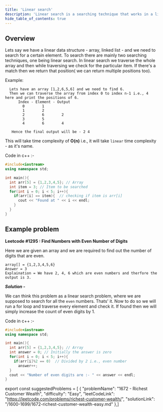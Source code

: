 ```yaml
---
title: 'Linear search'
description: 'Linear search is a searching technique that works in a linear/sequential fashion. It traverses whole of the data structure and returns the position(s) where the value is found. If not found then it simple returns nothing.'
hide_table_of_contents: true
---
```


<TutorialAuthors names="@siddoinghisjob"/>

## Overview

Lets say we have a linear data structure - array, linked list - and we need to search for a certain element. To search there are mainly two searching techniques, one being linear search. In linear search we traverse the whole array and then while traversing we check for the particular item. If there's a match then we return that position( we can return multiple positions too).

Example:
``` 
  Lets have an array [1,2,6,5,6] and we need to find 6. 
  Then we can traverse the array from index 0 to index n-1 i.e., 4 here and print the positions of 6. 
      Index - Element - Output
        0        1           
        1        2
        2        6        2
        3        5          
        4        6        4
        
   Hence the final output will be - 2 4
```

This will take time complexity of **O(n)** i.e., it will take `linear` time complexity - as it's name.

Code in c++ :-
```cpp
#include<iostream>
using namespace std;

int main(){
  int arr[5] = {1,2,3,4,5}; // Array
  int item = 3; // Item to be searched 
  for(int i = 0; i < 5; i++){
    if(arr[i] == item){  // checking if item is arr[i]
      cout << "Found at " << i << endl;
    }
  }
} 
```
## Example problem

**Leetcode #1295 : Find Numbers with Even Number of Digits**

Here we are given an array and we are required to find out the number of digits that are even.
```
array[] = {1,2,3,4,5,6}
Answer = 3
Explaination = We have 2, 4, 6 which are even numbers and therfore the output is 3.
```


***Solution -***


We can think this problem as a linear search problem, where we are supposed to search for all the `even` numbers. Thats' it. Now to do so we will run a for loop
and traverse every element and check it. If found then we will simply increase the count of even digits by 1.

Code in c++ :-
```cpp
#include<iostream>
using namespace std;

int main(){
  int arr[5] = {1,2,3,4,5}; // Array
  int answer = 0; // Initially the answer is zero
  for(int i = 0; i < 5; i++){
    if(arr[i]%2 == 0)  // Divided by 2 i.e., even number
      answer++;
  }
  cout << "Number of even digits are :- " << answer << endl;
} 
```

export const suggestedProblems = [
  {
    "problemName": "1672 - Richest Customer Wealth",
    "difficulty": "Easy",
    "leetCodeLink": "https://leetcode.com/problems/richest-customer-wealth/",
    "solutionLink": "/1600-1699/1672-richest-customer-wealth-easy.md"
  },]
  
<Table title="Suggested Problems" data={suggestedProblems} />
